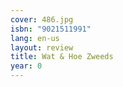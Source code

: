 ```yaml
---
cover: 486.jpg
isbn: "9021511991"
lang: en-us
layout: review
title: Wat & Hoe Zweeds
year: 0
---
```

